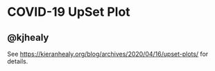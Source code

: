 # COVID-19 UpSet Plot

## @kjhealy

See <https://kieranhealy.org/blog/archives/2020/04/16/upset-plots/> for details.
